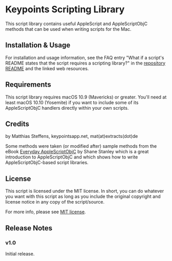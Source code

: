 # Keypoints Scripting Library

This script library contains useful AppleScript and AppleScriptObjC methods that can be used when
writing scripts for the Mac.


## Installation & Usage

For installation and usage information, see the FAQ entry "What if a script's README states that the script requires a scripting library?" in the [repository README](https://github.com/extracts/mac-scripting#what-if-a-scripts-readme-states-that-the-script-requires-a-scripting-library) and the linked web resources.


## Requirements

This script library requires macOS 10.9 (Mavericks) or greater. You'll need at least macOS 10.10 (Yosemite) if you want to include some of its AppleScriptObjC handlers directly within your own scripts.


## Credits

by Matthias Steffens, keypointsapp.net, mat(at)extracts(dot)de

Some methods were taken (or modified after) sample methods from the eBook [Everyday AppleScriptObjC](http://www.macosxautomation.com/applescript/apps/everyday_book.html)
by Shane Stanley which is a great introduction to AppleScriptObjC and which shows how to write
AppleScriptObjC-based script libraries.


## License

This script is licensed under the MIT license. In short, you can do whatever you want with this script
as long as you include the original copyright and license notice in any copy of the script/source.

For more info, please see [MIT license](https://github.com/extracts/mac-scripting/blob/master/LICENSE).


## Release Notes

### v1.0

Initial release.
